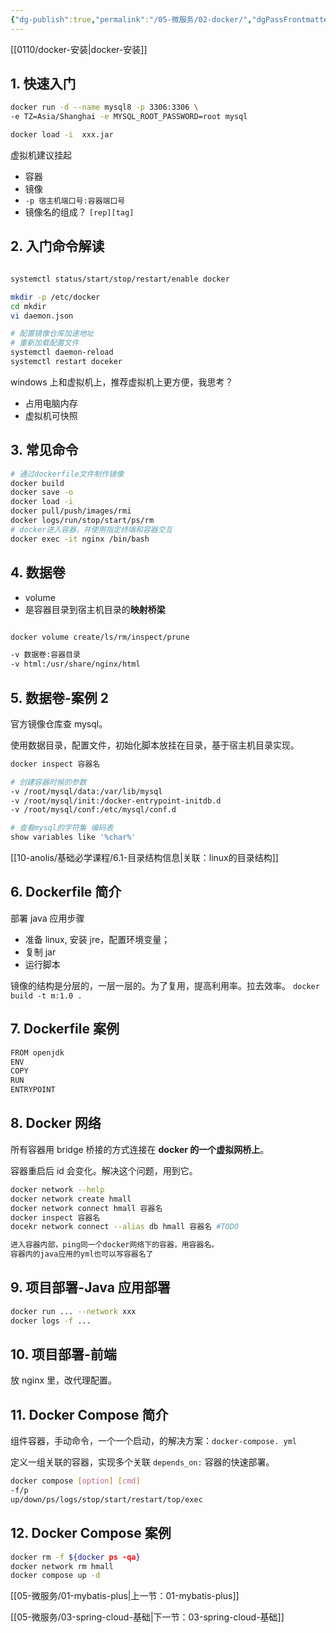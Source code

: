 ```yaml
---
{"dg-publish":true,"permalink":"/05-微服务/02-docker/","dgPassFrontmatter":true}
---
```



[[0110/docker-安装\|docker-安装]]

## 1. 快速入门

```bash
docker run -d --name mysql8 -p 3306:3306 \
-e TZ=Asia/Shanghai -e MYSQL_ROOT_PASSWORD=root mysql

docker load -i  xxx.jar
```

虚拟机建议挂起

- 容器
- 镜像
- `-p 宿主机端口号:容器端口号`
- 镜像名的组成？ `[rep][tag]`

## 2. 入门命令解读

```bash

systemctl status/start/stop/restart/enable docker

mkdir -p /etc/docker
cd mkdir 
vi daemon.json

# 配置镜像仓库加速地址
# 重新加载配置文件
systemctl daemon-reload
systemctl restart doceker
```

windows 上和虚拟机上，推荐虚拟机上更方便，我思考？
- 占用电脑内存
- 虚拟机可快照

## 3. 常见命令

```bash
# 通过dockerfile文件制作镜像
docker build 
docker save -o
docker load -i
docker pull/push/images/rmi
docker logs/run/stop/start/ps/rm
# docker进入容器，并使用指定终端和容器交互
docker exec -it nginx /bin/bash
```

## 4. 数据卷

- volume
- 是容器目录到宿主机目录的**映射桥梁**

```bash

docker volume create/ls/rm/inspect/prune

-v 数据卷:容器目录
-v html:/usr/share/nginx/html
```

## 5. 数据卷-案例 2

官方镜像仓库查 mysql。

使用数据目录，配置文件，初始化脚本放挂在目录，基于宿主机目录实现。

```bash
docker inspect 容器名

# 创建容器时候的参数
-v /root/mysql/data:/var/lib/mysql
-v /root/mysql/init:/docker-entrypoint-initdb.d
-v /root/mysql/conf:/etc/mysql/conf.d

# 查看mysql的字符集 编码表
show variables like '%char%'

```

[[10-anolis/基础必学课程/6.1-目录结构信息\|关联：linux的目录结构]]

## 6. Dockerfile 简介

部署 java 应用步骤
- 准备 linux, 安装 jre，配置环境变量；
- 复制 jar
- 运行脚本

镜像的结构是分层的，一层一层的。为了复用，提高利用率。拉去效率。
`docker build -t m:1.0 .`

## 7. Dockerfile 案例
```bash
FROM openjdk
ENV
COPY
RUN
ENTRYPOINT
```

## 8. Docker 网络

所有容器用 bridge 桥接的方式连接在 **docker 的一个虚拟网桥上**。

容器重启后 id 会变化。解决这个问题，用到它。

```bash
docker network --help
docker network create hmall
docker network connect hmall 容器名
docker inspect 容器名
docekr network connect --alias db hmall 容器名 #TODO 

进入容器内部，ping同一个docker网络下的容器，用容器名。
容器内的java应用的yml也可以写容器名了
```

## 9. 项目部署-Java 应用部署

```bash
docker run ... --network xxx
docker logs -f ...
```

## 10. 项目部署-前端

放 nginx 里，改代理配置。

## 11. Docker Compose 简介

组件容器，手动命令，一个一个启动，的解决方案：`docker-compose. yml`

定义一组关联的容器，实现多个关联 `depends_on:` 容器的快速部署。


```bash
docker compose [option] [cmd] 
-f/p
up/down/ps/logs/stop/start/restart/top/exec
```

## 12. Docker Compose 案例

```bash
docker rm -f ${docker ps -qa}
docker network rm hmall
docker compose up -d
```

[[05-微服务/01-mybatis-plus\|上一节：01-mybatis-plus]]

[[05-微服务/03-spring-cloud-基础\|下一节：03-spring-cloud-基础]]